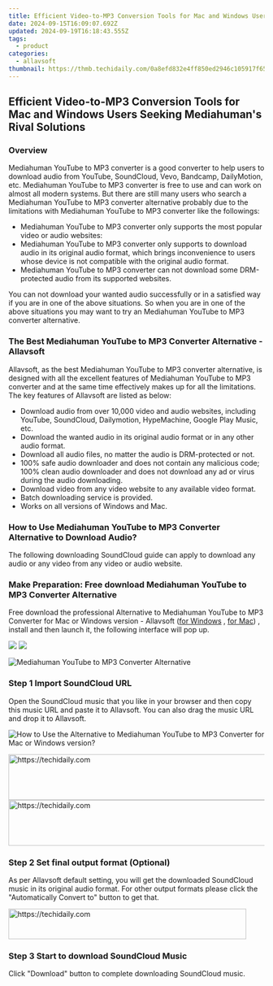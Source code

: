 ```yaml
---
title: Efficient Video-to-MP3 Conversion Tools for Mac and Windows Users Seeking Mediahuman's Rival Solutions
date: 2024-09-15T16:09:07.692Z
updated: 2024-09-19T16:18:43.555Z
tags:
  - product
categories:
  - allavsoft
thumbnail: https://thmb.techidaily.com/0a8efd832e4ff850ed2946c105917f658a3e5ec7d74782a26831b6d30a49981c.jpg
---
```


## Efficient Video-to-MP3 Conversion Tools for Mac and Windows Users Seeking Mediahuman's Rival Solutions

### Overview

Mediahuman YouTube to MP3 converter is a good converter to help users to download audio from YouTube, SoundCloud, Vevo, Bandcamp, DailyMotion, etc. Mediahuman YouTube to MP3 converter is free to use and can work on almost all modern systems. But there are still many users who search a Mediahuman YouTube to MP3 converter alternative probably due to the limitations with Mediahuman YouTube to MP3 converter like the followings:

* Mediahuman YouTube to MP3 converter only supports the most popular video or audio websites:
* Mediahuman YouTube to MP3 converter only supports to download audio in its original audio format, which brings inconvenience to users whose device is not compatible with the original audio format.
* Mediahuman YouTube to MP3 converter can not download some DRM-protected audio from its supported websites.

You can not download your wanted audio successfully or in a satisfied way if you are in one of the above situations. So when you are in one of the above situations you may want to try an Mediahuman YouTube to MP3 converter alternative.

### The Best Mediahuman YouTube to MP3 Converter Alternative - Allavsoft

Allavsoft, as the best Mediahuman YouTube to MP3 converter alternative, is designed with all the excellent features of Mediahuman YouTube to MP3 converter and at the same time effectively makes up for all the limitations. The key features of Allavsoft are listed as below:

* Download audio from over 10,000 video and audio websites, including YouTube, SoundCloud, Dailymotion, HypeMachine, Google Play Music, etc.
* Download the wanted audio in its original audio format or in any other audio format.
* Download all audio files, no matter the audio is DRM-protected or not.
* 100% safe audio downloader and does not contain any malicious code; 100% clean audio downloader and does not download any ad or virus during the audio downloading.
* Download video from any video website to any available video format.
* Batch downloading service is provided.
* Works on all versions of Windows and Mac.

### How to Use Mediahuman YouTube to MP3 Converter Alternative to Download Audio?

The following downloading SoundCloud guide can apply to download any audio or any video from any video or audio website.

### Make Preparation: Free download Mediahuman YouTube to MP3 Converter Alternative

Free download the professional Alternative to Mediahuman YouTube to MP3 Converter for Mac or Windows version - Allavsoft ([for Windows](https://tools.techidaily.com/allavsoft/products/) , [for Mac](https://tools.techidaily.com/allavsoft/products/)) , install and then launch it, the following interface will pop up.

[![](https://www.allavsoft.com/how-to/../images/how-to/free-download-win.jpg)](https://tools.techidaily.com/allavsoft/products/) [![](https://www.allavsoft.com/how-to/../images/how-to/free-download-mac.jpg)](https://tools.techidaily.com/allavsoft/products/)

![Mediahuman YouTube to MP3 Converter Alternative](https://www.allavsoft.com/how-to/../images/allavsoft/screen-shot-600.jpg)

### Step 1 Import SoundCloud URL

Open the SoundCloud music that you like in your browser and then copy this music URL and paste it to Allavsoft. You can also drag the music URL and drop it to Allavsoft.

![How to Use the Alternative to Mediahuman YouTube to MP3 Converter for Mac or Windows version?](https://www.allavsoft.com/how-to/../images/how-to/download-rtmp-video/download-rtmp-video.jpg)

<!-- affiliate ads begin -->
<a href="https://appsumo.8odi.net/c/5597632/2137380/7443" target="_top" id="2137380">
  <img src="//a.impactradius-go.com/display-ad/7443-2137380" border="0" alt="https://techidaily.com" width="728" height="90"/>
</a>
<img height="0" width="0" src="https://appsumo.8odi.net/i/5597632/2137380/7443" style="position:absolute;visibility:hidden;" border="0" />
<!-- affiliate ads end -->

<!-- affiliate ads begin -->
<a href="https://aligracehair.sjv.io/c/5597632/1884002/19272" target="_top" id="1884002">
  <img src="//a.impactradius-go.com/display-ad/19272-1884002" border="0" alt="https://techidaily.com" width="728" height="90"/>
</a>
<img height="0" width="0" src="https://aligracehair.sjv.io/i/5597632/1884002/19272" style="position:absolute;visibility:hidden;" border="0" />
<!-- affiliate ads end -->

### Step 2 Set final output format (Optional)

As per Allavsoft default setting, you will get the downloaded SoundCloud music in its original audio format. For other output formats please click the "Automatically Convert to" button to get that.

<!-- affiliate ads begin -->
<a href="https://bluettius.sjv.io/c/5597632/2139114/17108" target="_top" id="2139114">
  <img src="//a.impactradius-go.com/display-ad/17108-2139114" border="0" alt="https://techidaily.com" width="468" height="60"/>
</a>
<img height="0" width="0" src="https://bluettius.sjv.io/i/5597632/2139114/17108" style="position:absolute;visibility:hidden;" border="0" />
<!-- affiliate ads end -->

### Step 3 Start to download SoundCloud Music

Click "Download" button to complete downloading SoundCloud music.

<ins class="adsbygoogle"
     style="display:block"
     data-ad-format="autorelaxed"
     data-ad-client="ca-pub-7571918770474297"
     data-ad-slot="1223367746"></ins>

<ins class="adsbygoogle"
     style="display:block"
     data-ad-client="ca-pub-7571918770474297"
     data-ad-slot="8358498916"
     data-ad-format="auto"
     data-full-width-responsive="true"></ins>
